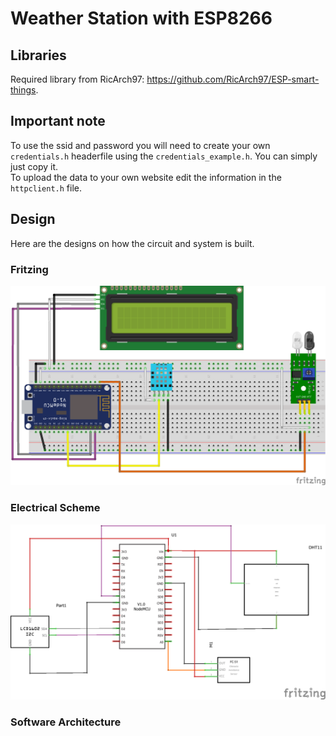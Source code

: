 # Weather Station with ESP8266

## Libraries
Required library from RicArch97: https://github.com/RicArch97/ESP-smart-things.

## Important note
To use the ssid and password you will need to create your own `credentials.h` headerfile using
the `credentials_example.h`. You can simply just copy it.  
To upload the data to your own website edit the information in the `httpclient.h` file.

## Design
Here are the designs on how the circuit and system is built.

### Fritzing
![](sheets/circuit_bb.png)

### Electrical Scheme
![](sheets/circuit_schem.png)

### Software Architecture
<!-- ![](sheets/architecture.svg) -->